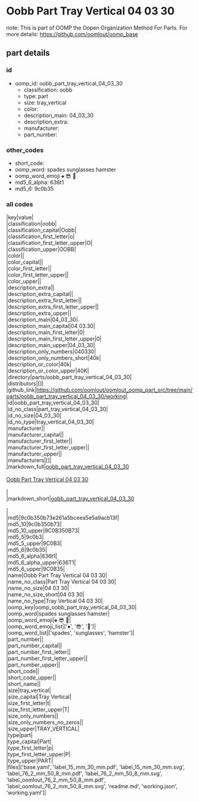 # Oobb Part Tray Vertical 04 03 30  

note: This is part of OOMP the Oopen Organization Method For Parts. For more details: https://github.com/oomlout/oomp_base

##  part details





### id
* oomp_id: oobb_part_tray_vertical_04_03_30
  * classification: oobb
  * type: part
  * size: tray_vertical
  * color: 
  * description_main: 04_03_30
  * description_extra: 
  * manufacturer: 
  * part_number: 

### other_codes
* short_code: 
* oomp_word: spades sunglasses hamster
* oomp_word_emoji :spades: :sunglasses: :hamster:
* md5_6_alpha: 636t1
* md5_6: 9c0b35

### all codes 
|key|value|  
|classification|oobb|  
|classification_capital|Oobb|  
|classification_first_letter|o|  
|classification_first_letter_upper|O|  
|classification_upper|OOBB|  
|color||  
|color_capital||  
|color_first_letter||  
|color_first_letter_upper||  
|color_upper||  
|description_extra||  
|description_extra_capital||  
|description_extra_first_letter||  
|description_extra_first_letter_upper||  
|description_extra_upper||  
|description_main|04_03_30|  
|description_main_capital|04 03.30|  
|description_main_first_letter|0|  
|description_main_first_letter_upper|0|  
|description_main_upper|04_03_30|  
|description_only_numbers|040330|  
|description_only_numbers_short|40k|  
|description_or_color|40k|  
|description_or_color_upper|40K|  
|directory|parts/oobb_part_tray_vertical_04_03_30|  
|distributors|[]|  
|github_link|https://github.com/oomlout/oomlout_oomp_part_src/tree/main/parts/oobb_part_tray_vertical_04_03_30/working|  
|id|oobb_part_tray_vertical_04_03_30|  
|id_no_class|part_tray_vertical_04_03_30|  
|id_no_size|04_03_30|  
|id_no_type|tray_vertical_04_03_30|  
|manufacturer||  
|manufacturer_capital||  
|manufacturer_first_letter||  
|manufacturer_first_letter_upper||  
|manufacturer_upper||  
|manufacturers|[]|  
|markdown_full|[oobb_part_tray_vertical_04_03_30](https://github.com/oomlout/oomlout_oomp_part_src/tree/main/parts/oobb_part_tray_vertical_04_03_30/working)<br>[](https://github.com/oomlout/oomlout_oomp_part_src/tree/main/parts/oobb_part_tray_vertical_04_03_30/working)<br>[Oobb Part Tray Vertical 04 03 30](https://github.com/oomlout/oomlout_oomp_part_src/tree/main/parts/oobb_part_tray_vertical_04_03_30/working)<br><br>|  
|markdown_short|[oobb_part_tray_vertical_04_03_30](https://github.com/oomlout/oomlout_oomp_part_src/tree/main/parts/oobb_part_tray_vertical_04_03_30/working)<br><br>|  
|md5|9c0b350b73e261a5bceea5e5a9acb13f|  
|md5_10|9c0b350b73|  
|md5_10_upper|9C0B350B73|  
|md5_5|9c0b3|  
|md5_5_upper|9C0B3|  
|md5_6|9c0b35|  
|md5_6_alpha|636t1|  
|md5_6_alpha_upper|636T1|  
|md5_6_upper|9C0B35|  
|name|Oobb Part Tray Vertical 04 03 30|  
|name_no_class|Part Tray Vertical 04 03 30|  
|name_no_size|04 03 30|  
|name_no_size_short|04 03 30|  
|name_no_type|Tray Vertical 04 03 30|  
|oomp_key|oomp_oobb_part_tray_vertical_04_03_30|  
|oomp_word|spades sunglasses hamster|  
|oomp_word_emoji|:spades: :sunglasses: :hamster:|  
|oomp_word_emoji_list|[':spades:', ':sunglasses:', ':hamster:']|  
|oomp_word_list|['spades', 'sunglasses', 'hamster']|  
|part_number||  
|part_number_capital||  
|part_number_first_letter||  
|part_number_first_letter_upper||  
|part_number_upper||  
|short_code||  
|short_code_upper||  
|short_name||  
|size|tray_vertical|  
|size_capital|Tray Vertical|  
|size_first_letter|t|  
|size_first_letter_upper|T|  
|size_only_numbers||  
|size_only_numbers_no_zeros||  
|size_upper|TRAY_VERTICAL|  
|type|part|  
|type_capital|Part|  
|type_first_letter|p|  
|type_first_letter_upper|P|  
|type_upper|PART|  
|files|['base.yaml', 'label_15_mm_30_mm.pdf', 'label_15_mm_30_mm.svg', 'label_76_2_mm_50_8_mm.pdf', 'label_76_2_mm_50_8_mm.svg', 'label_oomlout_76_2_mm_50_8_mm.pdf', 'label_oomlout_76_2_mm_50_8_mm.svg', 'readme.md', 'working.json', 'working.yaml']|  
